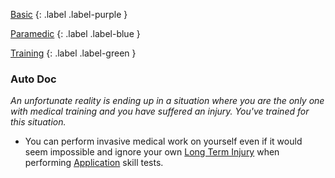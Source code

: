 
[Basic](Game/Basic-List)
{: .label .label-purple }

[Paramedic](Game/Paramedic)
{: .label .label-blue }

[Training](Game/Training-List)
{: .label .label-green }
### Auto Doc
*An unfortunate reality is ending up in a situation where you are the only one with medical training and you have suffered an injury. You've trained for this situation.*
* You can perform invasive medical work on yourself even if it would seem impossible and ignore your own [Long Term Injury](Game/Core/Effects#Long%20Term%20Injury) when performing [Application](Game/Core/Intelligence#Application) skill tests.

